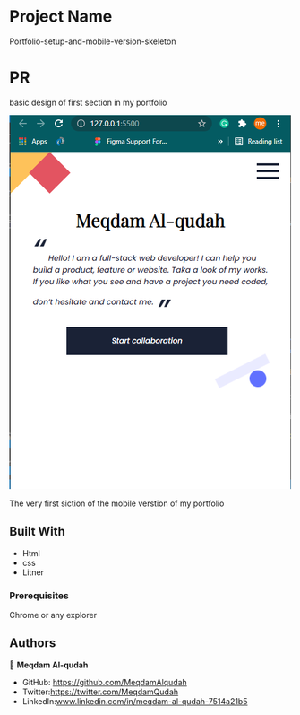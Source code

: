 # Project Name

Portfolio-setup-and-mobile-version-skeleton

# PR

basic design of first section in my portfolio

![screenshot](./Capture.PNG)

The very first siction of the mobile verstion of my portfolio

## Built With

- Html
- css
- Litner

### Prerequisites

Chrome or any explorer

## Authors

👤 **Meqdam Al-qudah**

- GitHub: https://github.com/MeqdamAlqudah
- Twitter:https://twitter.com/MeqdamQudah
- LinkedIn:www.linkedin.com/in/meqdam-al-qudah-7514a21b5
